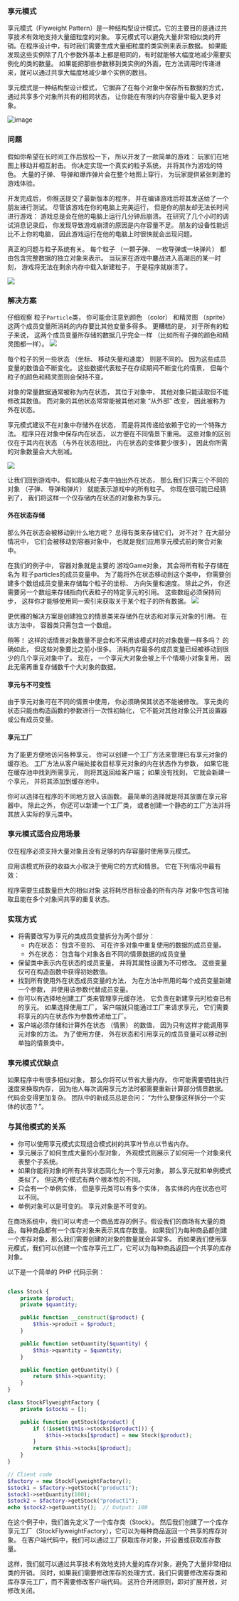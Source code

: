 
### 享元模式

享元模式（Flyweight Pattern）是一种结构型设计模式，它的主要目的是通过共享技术有效地支持大量细粒度的对象。
享元模式可以避免大量非常相似类的开销。在程序设计中，有时我们需要生成大量细粒度的类实例来表示数据。
如果能发现这些实例除了几个参数外基本上都是相同的，有时就能够大幅度地减少需要实例化的类的数量。
如果能把那些参数移到类实例的外面，在方法调用时传递进来，就可以通过共享大幅度地减少单个实例的数目。

享元模式是一种结构型设计模式， 它摒弃了在每个对象中保存所有数据的方式， 通过共享多个对象所共有的相同状态， 让你能在有限的内存容量中载入更多对象。

![image](images/flyweight-zh-2x.png)


### 问题
假如你希望在长时间工作后放松一下， 所以开发了一款简单的游戏： 玩家们在地图上移动并相互射击。 你决定实现一个真实的粒子系统， 并将其作为游戏的特色。 大量的子弹、 导弹和爆炸弹片会在整个地图上穿行， 为玩家提供紧张刺激的游戏体验。

开发完成后， 你推送提交了最新版本的程序， 并在编译游戏后将其发送给了一个朋友进行测试。 尽管该游戏在你的电脑上完美运行， 但是你的朋友却无法长时间进行游戏： 游戏总是会在他的电脑上运行几分钟后崩溃。 在研究了几个小时的调试消息记录后， 你发现导致游戏崩溃的原因是内存容量不足。 朋友的设备性能远比不上你的电脑， 因此游戏运行在他的电脑上时很快就会出现问题。

真正的问题与粒子系统有关。 每个粒子 （一颗子弹、 一枚导弹或一块弹片） 都由包含完整数据的独立对象来表示。 当玩家在游戏中鏖战进入高潮后的某一时刻， 游戏将无法在剩余内存中载入新建粒子， 于是程序就崩溃了。

![](images/problem-zh-2x.png)

### 解决方案
仔细观察 粒子`Particle`类， 你可能会注意到颜色 （color） 和精灵图 （sprite）这两个成员变量所消耗的内存要比其他变量多得多。
更糟糕的是， 对于所有的粒子来说， 这两个成员变量所存储的数据几乎完全一样 （比如所有子弹的颜色和精灵图都一样）。
![](images/solution1-zh-2x.png)

每个粒子的另一些状态 （坐标、 移动矢量和速度） 则是不同的。 因为这些成员变量的数值会不断变化。 
这些数据代表粒子在存续期间不断变化的情景， 但每个粒子的颜色和精灵图则会保持不变。

对象的常量数据通常被称为内在状态， 其位于对象中， 其他对象只能读取但不能修改其数值。 而对象的其他状态常常能被其他对象 “从外部” 改变， 因此被称为外在状态。

享元模式建议不在对象中存储外在状态， 而是将其传递给依赖于它的一个特殊方法。 程序只在对象中保存内在状态， 以方便在不同情景下重用。 这些对象的区别仅在于其内在状态 （与外在状态相比， 内在状态的变体要少很多）， 因此你所需的对象数量会大大削减。

![](images/solution3-zh-2x.png)

让我们回到游戏中。 假如能从粒子类中抽出外在状态， 那么我们只需三个不同的对象 （子弹、 导弹和弹片） 就能表示游戏中的所有粒子。 你现在很可能已经猜到了， 我们将这样一个仅存储内在状态的对象称为享元。

#### 外在状态存储

那么外在状态会被移动到什么地方呢？ 总得有类来存储它们， 对不对？ 在大部分情况中， 它们会被移动到容器对象中， 也就是我们应用享元模式前的聚合对象中。

在我们的例子中， 容器对象就是主要的 游戏Game对象， 其会将所有粒子存储在名为 粒子particles的成员变量中。 为了能将外在状态移动到这个类中， 你需要创建多个数组成员变量来存储每个粒子的坐标、 方向矢量和速度。 除此之外， 你还需要另一个数组来存储指向代表粒子的特定享元的引用。 这些数组必须保持同步， 这样你才能够使用同一索引来获取关于某个粒子的所有数据。
![](images/solution2-zh-2x.png)

更优雅的解决方案是创建独立的情景类来存储外在状态和对享元对象的引用。 在该方法中， 容器类只需包含一个数组。

稍等！ 这样的话情景对象数量不是会和不采用该模式时的对象数量一样多吗？ 的确如此， 但这些对象要比之前小很多。 消耗内存最多的成员变量已经被移动到很少的几个享元对象中了。 现在， 一个享元大对象会被上千个情境小对象复用， 因此无需再重复存储数千个大对象的数据。

#### 享元与不可变性
由于享元对象可在不同的情景中使用， 你必须确保其状态不能被修改。 享元类的状态只能由构造函数的参数进行一次性初始化， 它不能对其他对象公开其设置器或公有成员变量。

#### 享元工厂
为了能更方便地访问各种享元， 你可以创建一个工厂方法来管理已有享元对象的缓存池。 工厂方法从客户端处接收目标享元对象的内在状态作为参数， 如果它能在缓存池中找到所需享元， 则将其返回给客户端； 如果没有找到， 它就会新建一个享元， 并将其添加到缓存池中。

你可以选择在程序的不同地方放入该函数。 最简单的选择就是将其放置在享元容器中。 除此之外， 你还可以新建一个工厂类， 或者创建一个静态的工厂方法并将其放入实际的享元类中。

### 享元模式适合应用场景
仅在程序必须支持大量对象且没有足够的内存容量时使用享元模式。

应用该模式所获的收益大小取决于使用它的方式和情景。 它在下列情况中最有效：

程序需要生成数量巨大的相似对象
这将耗尽目标设备的所有内存
对象中包含可抽取且能在多个对象间共享的重复状态。

### 实现方式
- 将需要改写为享元的类成员变量拆分为两个部分：
    - 内在状态： 包含不变的、 可在许多对象中重复使用的数据的成员变量。
    - 外在状态： 包含每个对象各自不同的情景数据的成员变量
- 保留类中表示内在状态的成员变量， 并将其属性设置为不可修改。 这些变量仅可在构造函数中获得初始数值。
- 找到所有使用外在状态成员变量的方法， 为在方法中所用的每个成员变量新建一个参数， 并使用该参数代替成员变量。
- 你可以有选择地创建工厂类来管理享元缓存池， 它负责在新建享元时检查已有的享元。 如果选择使用工厂， 客户端就只能通过工厂来请求享元， 它们需要将享元的内在状态作为参数传递给工厂。
- 客户端必须存储和计算外在状态 （情景） 的数值， 因为只有这样才能调用享元对象的方法。 为了使用方便， 外在状态和引用享元的成员变量可以移动到单独的情景类中。

### 享元模式优缺点
如果程序中有很多相似对象， 那么你将可以节省大量内存。
你可能需要牺牲执行速度来换取内存， 因为他人每次调用享元方法时都需要重新计算部分情景数据。
代码会变得更加复杂。 团队中的新成员总是会问： ​ “为什么要像这样拆分一个实体的状态？”。

### 与其他模式的关系
- 你可以使用享元模式实现组合模式树的共享叶节点以节省内存。
- 享元展示了如何生成大量的小型对象， 外观模式则展示了如何用一个对象来代表整个子系统。
- 如果你能将对象的所有共享状态简化为一个享元对象， 那么享元就和单例模式类似了。 但这两个模式有两个根本性的不同。
- 只会有一个单例实体， 但是享元类可以有多个实体， 各实体的内在状态也可以不同。
- 单例对象可以是可变的。 享元对象是不可变的。


在商场系统中，我们可以考虑一个商品库存的例子。假设我们的商场有大量的商品，每种商品都有一个库存对象来表示其库存数量。
如果我们为每种商品都创建一个库存对象，那么我们需要创建的对象的数量就会非常多。
而如果我们使用享元模式，我们可以创建一个库存享元工厂，它可以为每种商品返回一个共享的库存对象。

以下是一个简单的 PHP 代码示例：
~~~php

class Stock {
    private $product;
    private $quantity;

    public function __construct($product) {
        $this->product = $product;
    }

    public function setQuantity($quantity) {
        $this->quantity = $quantity;
    }

    public function getQuantity() {
        return $this->quantity;
    }
}

class StockFlyweightFactory {
    private $stocks = [];

    public function getStock($product) {
        if (!isset($this->stocks[$product])) {
            $this->stocks[$product] = new Stock($product);
        }
        return $this->stocks[$product];
    }
}

// Client code
$factory = new StockFlyweightFactory();
$stock1 = $factory->getStock("product1");
$stock1->setQuantity(100);
$stock2 = $factory->getStock("product1");
echo $stock2->getQuantity();  // Output: 100

~~~
在这个例子中，我们首先定义了一个库存类（Stock）。
然后我们创建了一个库存享元工厂（StockFlyweightFactory），它可以为每种商品返回一个共享的库存对象。
在客户端代码中，我们可以通过工厂获取库存对象，并设置或获取库存数量。

这样，我们就可以通过共享技术有效地支持大量的库存对象，避免了大量非常相似类的开销。
同时，如果我们需要修改库存的处理方式，我们只需要修改库存类和库存享元工厂，而不需要修改客户端代码。
这符合开闭原则，即对扩展开放，对修改关闭。
